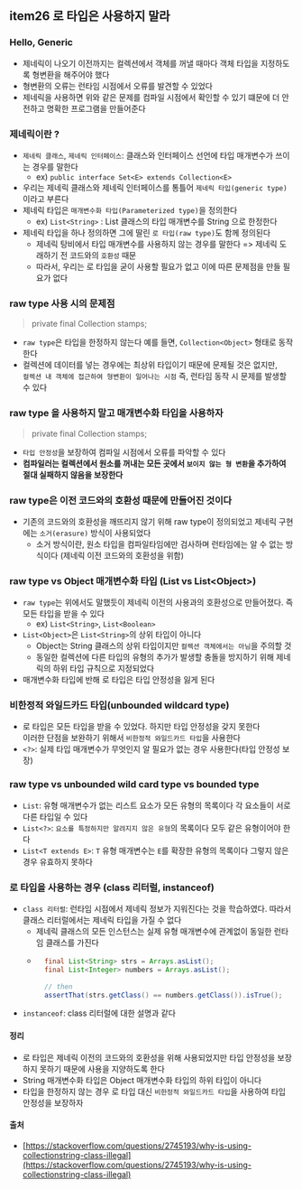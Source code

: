 ## item26 로 타입은 사용하지 말라

### Hello, Generic
- 제네릭이 나오기 이전까지는 컬렉션에서 객체를 꺼낼 때마다 객체 타입을 지정하도록 형변환을 해주어야 했다
- 형변환의 오류는 런타임 시점에서 오류를 발견할 수 있었다
- 제네릭을 사용하면 위와 같은 문제를 컴파일 시점에서 확인할 수 있기 떄문에 더 안전하고 명확한 프로그램을 만들어준다


### 제네릭이란 ? 
- `제네릭 클래스`, `제네릭 인터페이스`: 클래스와 인터페이스 선언에 타입 매개변수가 쓰이는 경우를 말한다
  - ex) `public interface Set<E> extends Collection<E>`
- 우리는 제네릭 클래스와 제네릭 인터페이스를 통틀어 `제네릭 타입(generic type)` 이라고 부른다
- 제네릭 타입은 `매개변수화 타입(Parameterized type)`을 정의한다
  - ex) `List<String>` : List 클래스의 타입 매개변수를 String 으로 한정한다
- 제네릭 타입을 하나 정의하면 그에 딸린 `로 타입(raw type)`도 함께 정의된다
  - 제네릭 탕비에서 타입 매개변수를 사용하지 않는 경우를 말한다 => 제네릭 도래하기 전 코드와의 `호환성` 때문
  - 따라서, 우리는 로 타입을 굳이 사용할 필요가 없고 이에 따른 문제점을 만들 필요가 없다

### raw type 사용 시의 문제점
> private final Collection stamps;
- `raw type`은 타입을 한정하지 않는다 예를 들면, `Collection<Object>` 형태로 동작한다
- 컬렉션에 데이터를 넣는 경우에는 최상위 타입이기 때문에 문제될 것은 없지만,<br/>
  `컬렉션 내 객체에 접근하여 형변환이 일어나는 시점` 즉, 런타임 동작 시 문제를 발생할 수 있다
    
### raw type 을 사용하지 말고 매개변수화 타입을 사용하자 
> private final Collection<Stamp> stamps;
- `타입 안정성`을 보장하여 컴파일 시점에서 오류를 파악할 수 있다
- **컴파일러는 컬렉션에서 원소를 꺼내는 모든 곳에서 `보이지 않는 형 변환`을 추가하여 절대 실패하지 않음을 보장한다**

### raw type은 이전 코드와의 호환성 때문에 만들어진 것이다
- 기존의 코드와의 호환성을 깨뜨리지 않기 위해 raw type이 정의되었고 제네릭 구현에는 `소거(erasure)` 방식이 사용되었다
  - 소거 방식이란, 원소 타입을 컴파일타임에만 검사하며 런타임에는 알 수 없는 방식이다 (제네릭 이전 코드와의 호환성을 위함)

### raw type vs Object 매개변수화 타입 (List vs List&lt;Object&gt;)
- `raw type`는 위에서도 말했듯이 제네릭 이전의 사용과의 호환성으로 만들어졌다. 즉 모든 타입을 받을 수 있다 
  - ex) `List<String>`, `List<Boolean>`
- ``List<Object>``은 ``List<String>``의 상위 타입이 아니다 
  - Object는 String 클래스의 상위 타입이지만 `컬렉션 객체에서는 아님`을 주의할 것
  - 동일한 컬렉션에 다른 타입의 유형의 추가가 발생할 충돌을 방지하기 위해 제네릭의 하위 타입 규칙으로 지정되었다
- 매개변수화 타입에 반해 로 타입은 타입 안정성을 잃게 된다 

### 비한정적 와일드카드 타입(unbounded wildcard type)
- 로 타입은 모든 타입을 받을 수 있었다. 하지만 타입 안정성을 갖지 못한다 <br/>
  이러한 단점을 보완하기 위해서 `비한정적 와일드카드 타입`을 사용한다
- `<?>`: 실제 타입 매개변수가 무엇인지 알 필요가 없는 경우 사용한다(타입 안정성 보장)

### raw type vs unbounded wild card type vs bounded type  
- `List`: 유형 매개변수가 없는 리스트 요소가 모든 유형의 목록이다 각 요소들이 서로 다른 타입일 수 있다
- `List<?>`: `요소를 특정하지만 알려지지 않은 유형`의 목록이다 모두 같은 유형이어야 한다
- `List<T extends E>`: `T` 유형 매개변수는 `E`를 확장한 유형의 목록이다 그렇지 않은 경우 유효하지 못하다

### 로 타입을 사용하는 경우 (class 리터럴, instanceof)
- `class 리터럴`: 런타임 시점에서 제네릭 정보가 지워진다는 것을 학습하였다. 따라서 클래스 리터럴에서는 제네릭 타입을 가질 수 없다 
  - 제네릭 클래스의 모든 인스턴스는 실제 유형 매개변수에 관계없이 동일한 런타임 클래스를 가진다 
  - ```java
      final List<String> strs = Arrays.asList();
      final List<Integer> numbers = Arrays.asList();
      
      // then
      assertThat(strs.getClass() == numbers.getClass()).isTrue();
    ```
- `instanceof`: class 리터럴에 대한 설명과 같다 


#### 정리
- 로 타입은 제네릭 이전의 코드와의 호환성을 위해 사용되었지만 타입 안정성을 보장하지 못하기 때문에 사용을 지양하도록 한다
- String 매개변수화 타입은 Object 매개변수화 타입의 하위 타입이 아니다
- 타입을 한정하지 않는 경우 로 타입 대신 `비한정적 와일드카드 타입`을 사용하여 타입 안정성을 보장하자


#### 출처 
- [https://stackoverflow.com/questions/2745193/why-is-using-collectionstring-class-illegal](https://stackoverflow.com/questions/2745193/why-is-using-collectionstring-class-illegal)